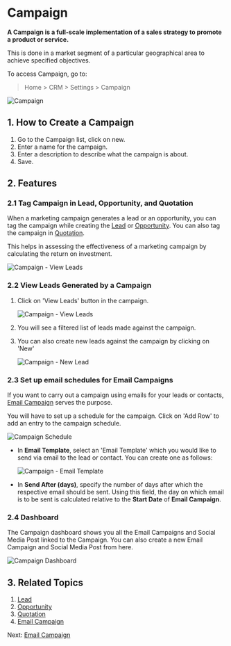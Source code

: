 <!-- add-breadcrumbs -->
# Campaign

**A Campaign is a full-scale implementation of a sales strategy to promote a
product or service.**

This is done in a market segment of a particular geographical area to achieve specified objectives.

To access Campaign, go to:
> Home > CRM > Settings > Campaign

<img class="screenshot" alt="Campaign" src="{{docs_base_url}}/assets/img/crm/campaign.png">

## 1. How to Create a Campaign
1. Go to the Campaign list, click on new.
2. Enter a name for the campaign.
3. Enter a description to describe what the campaign is about.
4. Save.

## 2. Features

### 2.1 Tag Campaign in Lead, Opportunity, and Quotation

When a marketing campaign generates a lead or an opportunity, you can tag the campaign while creating the [Lead](/docs/user/manual/en/CRM/lead) or [Opportunity](/docs/user/manual/en/CRM/opportunity). You can also tag the campaign in [Quotation](/docs/user/manual/en/selling/quotation).

This helps in assessing the effectiveness of a marketing campaign by calculating the return on investment.

<img class="screenshot" alt="Campaign - View Leads" src="{{docs_base_url}}/assets/img/crm/campaign-in-lead.gif">


### 2.2 View Leads Generated by a Campaign

1. Click on 'View Leads' button in the campaign.

     <img class="screenshot" alt="Campaign - View Leads" src="{{docs_base_url}}/assets/img/crm/campaign-view-leads.png">

2. You will see a filtered list of leads made against the campaign.
3. You can also create new leads against the campaign by clicking on 'New'

     <img class="screenshot" alt="Campaign - New Lead" src="{{docs_base_url}}/assets/img/crm/campaign-new-lead.png">

### 2.3 Set up email schedules for Email Campaigns

If you want to carry out a campaign using emails for your leads or contacts, [Email Campaign](/docs/user/manual/en/CRM/email-campaign) serves the purpose.

You will have to set up a schedule for the campaign. Click on 'Add Row' to add an entry to the campaign schedule.

<img class="screenshot" alt="Campaign Schedule" src="{{docs_base_url}}/assets/img/crm/campaign-email-schedule.png">

-  In **Email Template**, select an 'Email Template' which you would like to send via email to the lead or contact. You can create one as follows:

     <img class="screenshot" alt="Campaign - Email Template" src="{{docs_base_url}}/assets/img/crm/email-template.png">

-  In **Send After (days)**, specify the number of days after which the respective email should be sent. Using this field, the day on which email is to be sent is calculated relative to the **Start Date** of **Email Campaign**.

### 2.4 Dashboard

The Campaign dashboard shows you all the Email Campaigns and Social Media Post linked to the Campaign. You can also create a new Email Campaign and Social Media Post from here.

<img class="screenshot" alt="Campaign Dashboard" src="{{docs_base_url}}/assets/img/crm/email-campaigns-from-dash.png">


## 3. Related Topics
1. [Lead](/docs/user/manual/en/CRM/lead)
1. [Opportunity](/docs/user/manual/en/CRM/opportunity)
1. [Quotation](/docs/user/manual/en/selling/quotation)
1. [Email Campaign](/docs/user/manual/en/CRM/email-campaign)

Next: [Email Campaign](/docs/user/manual/en/CRM/email-campaign)
